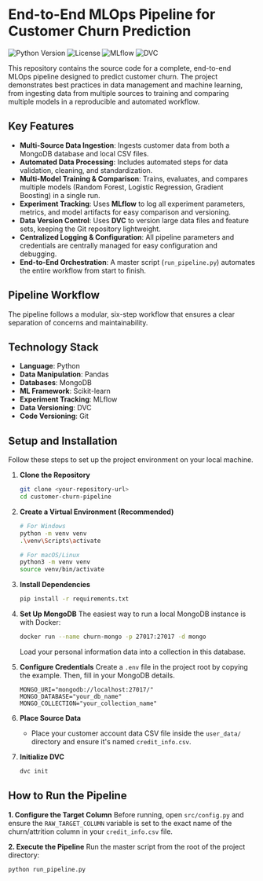 # End-to-End MLOps Pipeline for Customer Churn Prediction

![Python Version](https://img.shields.io/badge/python-3.11+-blue.svg)
![License](https://img.shields.io/badge/license-MIT-green.svg)
![MLflow](https://img.shields.io/badge/MLflow-2.12-orange)
![DVC](https://img.shields.io/badge/DVC-3.49-blueviolet)

This repository contains the source code for a complete, end-to-end MLOps pipeline designed to predict customer churn. The project demonstrates best practices in data management and machine learning, from ingesting data from multiple sources to training and comparing multiple models in a reproducible and automated workflow.

## Key Features

* **Multi-Source Data Ingestion**: Ingests customer data from both a MongoDB database and local CSV files.
* **Automated Data Processing**: Includes automated steps for data validation, cleaning, and standardization.
* **Multi-Model Training & Comparison**: Trains, evaluates, and compares multiple models (Random Forest, Logistic Regression, Gradient Boosting) in a single run.
* **Experiment Tracking**: Uses **MLflow** to log all experiment parameters, metrics, and model artifacts for easy comparison and versioning.
* **Data Version Control**: Uses **DVC** to version large data files and feature sets, keeping the Git repository lightweight.
* **Centralized Logging & Configuration**: All pipeline parameters and credentials are centrally managed for easy configuration and debugging.
* **End-to-End Orchestration**: A master script (`run_pipeline.py`) automates the entire workflow from start to finish.

## Pipeline Workflow

The pipeline follows a modular, six-step workflow that ensures a clear separation of concerns and maintainability.



## Technology Stack

* **Language**: Python
* **Data Manipulation**: Pandas
* **Databases**: MongoDB
* **ML Framework**: Scikit-learn
* **Experiment Tracking**: MLflow
* **Data Versioning**: DVC
* **Code Versioning**: Git

## Setup and Installation

Follow these steps to set up the project environment on your local machine.

1.  **Clone the Repository**
    ```bash
    git clone <your-repository-url>
    cd customer-churn-pipeline
    ```

2.  **Create a Virtual Environment (Recommended)**
    ```bash
    # For Windows
    python -m venv venv
    .\venv\Scripts\activate

    # For macOS/Linux
    python3 -m venv venv
    source venv/bin/activate
    ```

3.  **Install Dependencies**
    ```bash
    pip install -r requirements.txt
    ```

4.  **Set Up MongoDB**
    The easiest way to run a local MongoDB instance is with Docker:
    ```bash
    docker run --name churn-mongo -p 27017:27017 -d mongo
    ```
    Load your personal information data into a collection in this database.

5.  **Configure Credentials**
    Create a `.env` file in the project root by copying the example. Then, fill in your MongoDB details.
    ```
    MONGO_URI="mongodb://localhost:27017/"
    MONGO_DATABASE="your_db_name"
    MONGO_COLLECTION="your_collection_name"
    ```

6.  **Place Source Data**
    * Place your customer account data CSV file inside the `user_data/` directory and ensure it's named `credit_info.csv`.

7.  **Initialize DVC**
    ```bash
    dvc init
    ```

## How to Run the Pipeline

**1. Configure the Target Column**
Before running, open `src/config.py` and ensure the `RAW_TARGET_COLUMN` variable is set to the exact name of the churn/attrition column in your `credit_info.csv` file.

**2. Execute the Pipeline**
Run the master script from the root of the project directory:
```bash
python run_pipeline.py
